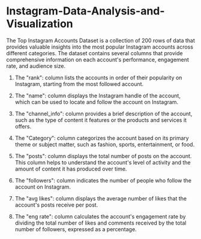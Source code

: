 # Instagram-Data-Analysis-and-Visualization

The Top Instagram Accounts Dataset is a collection of 200 rows of data that provides valuable insights into the most popular Instagram accounts across different categories. The dataset contains several columns that provide comprehensive information on each account's performance, engagement rate, and audience size.

1. The "rank": column lists the accounts in order of their popularity on Instagram, starting from the most followed account.

2. The "name": column displays the Instagram handle of the account, which can be used to locate and follow the account on Instagram.

3. The "channel_info": column provides a brief description of the account, such as the type of content it features or the products and services it offers.

4. The "Category": column categorizes the account based on its primary theme or subject matter, such as fashion, sports, entertainment, or food.

5. The "posts": column displays the total number of posts on the account. This column helps to understand the account's level of activity and the amount of content it has produced over time.

6. The "followers": column indicates the number of people who follow the account on Instagram.

7. The "avg likes": column displays the average number of likes that the account's posts receive per post.

8. The "eng rate": column calculates the account's engagement rate by dividing the total number of likes and comments received by the total number of followers, expressed as a percentage.
